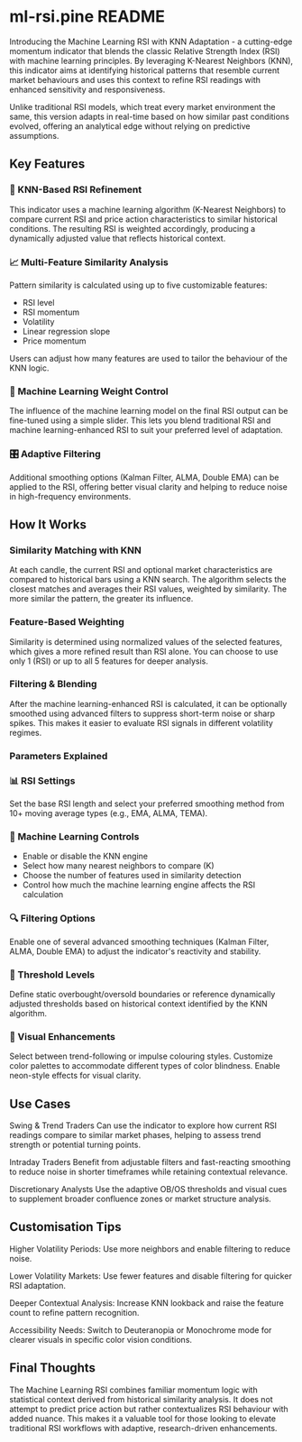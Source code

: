 # ml-rsi.pine README

Introducing the Machine Learning RSI with KNN Adaptation - a cutting-edge momentum indicator that blends the classic Relative Strength Index (RSI) with machine learning principles. By leveraging K-Nearest Neighbors (KNN), this indicator aims at identifying historical patterns that resemble current market behaviours and uses this context to refine RSI readings with enhanced sensitivity and responsiveness.

Unlike traditional RSI models, which treat every market environment the same, this version adapts in real-time based on how similar past conditions evolved, offering an analytical edge without relying on predictive assumptions.

## Key Features

### 🔁 KNN-Based RSI Refinement

This indicator uses a machine learning algorithm (K-Nearest Neighbors) to compare current RSI and price action characteristics to similar historical conditions. The resulting RSI is weighted accordingly, producing a dynamically adjusted value that reflects historical context.

### 📈 Multi-Feature Similarity Analysis

Pattern similarity is calculated using up to five customizable features:

- RSI level
- RSI momentum
- Volatility
- Linear regression slope
- Price momentum

Users can adjust how many features are used to tailor the behaviour of the KNN logic.

### 🧠 Machine Learning Weight Control

The influence of the machine learning model on the final RSI output can be fine-tuned using a simple slider. This lets you blend traditional RSI and machine learning-enhanced RSI to suit your preferred level of adaptation.

### 🎛️ Adaptive Filtering

Additional smoothing options (Kalman Filter, ALMA, Double EMA) can be applied to the RSI, offering better visual clarity and helping to reduce noise in high-frequency environments.

## How It Works

### Similarity Matching with KNN

At each candle, the current RSI and optional market characteristics are compared to historical bars using a KNN search. The algorithm selects the closest matches and averages their RSI values, weighted by similarity. The more similar the pattern, the greater its influence.

### Feature-Based Weighting

Similarity is determined using normalized values of the selected features, which gives a more refined result than RSI alone. You can choose to use only 1 (RSI) or up to all 5 features for deeper analysis.

### Filtering & Blending

After the machine learning-enhanced RSI is calculated, it can be optionally smoothed using advanced filters to suppress short-term noise or sharp spikes. This makes it easier to evaluate RSI signals in different volatility regimes.

### Parameters Explained

### 📊 RSI Settings

Set the base RSI length and select your preferred smoothing method from 10+ moving average types (e.g., EMA, ALMA, TEMA).

### 🧠 Machine Learning Controls

- Enable or disable the KNN engine
- Select how many nearest neighbors to compare (K)
- Choose the number of features used in similarity detection
- Control how much the machine learning engine affects the RSI calculation

### 🔍 Filtering Options

Enable one of several advanced smoothing techniques (Kalman Filter, ALMA, Double EMA) to adjust the indicator's reactivity and stability.

### 📏 Threshold Levels

Define static overbought/oversold boundaries or reference dynamically adjusted thresholds based on historical context identified by the KNN algorithm.

### 🎨 Visual Enhancements

Select between trend-following or impulse colouring styles. Customize color palettes to accommodate different types of color blindness. Enable neon-style effects for visual clarity.

## Use Cases

Swing & Trend Traders
Can use the indicator to explore how current RSI readings compare to similar market phases, helping to assess trend strength or potential turning points.

Intraday Traders
Benefit from adjustable filters and fast-reacting smoothing to reduce noise in shorter timeframes while retaining contextual relevance.

Discretionary Analysts
Use the adaptive OB/OS thresholds and visual cues to supplement broader confluence zones or market structure analysis.

## Customisation Tips

Higher Volatility Periods: Use more neighbors and enable filtering to reduce noise.

Lower Volatility Markets: Use fewer features and disable filtering for quicker RSI adaptation.

Deeper Contextual Analysis: Increase KNN lookback and raise the feature count to refine pattern recognition.

Accessibility Needs: Switch to Deuteranopia or Monochrome mode for clearer visuals in specific color vision conditions.

## Final Thoughts

The Machine Learning RSI combines familiar momentum logic with statistical context derived from historical similarity analysis. It does not attempt to predict price action but rather contextualizes RSI behaviour with added nuance. This makes it a valuable tool for those looking to elevate traditional RSI workflows with adaptive, research-driven enhancements.
